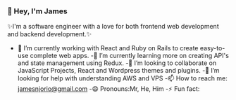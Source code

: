 ### 👋 Hey, I'm James

✨I'm a software engineer with a love for both frontend web development and backend development.✨

- 🔭 I’m currently working with React and Ruby on Rails to create easy-to-use complete web apps.
-🌱 I’m currently learning more on creating API's and state management using Redux.
-👯 I’m looking to collaborate on JavaScript Projects, React and Wordpress themes and plugins.
-🤔 I’m looking for help with understanding AWS and VPS
-📫 How to reach me: jamesnjorio@gmail.com
-😄 Pronouns:Mr, He, Him
-⚡ Fun fact:
